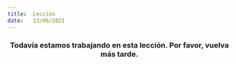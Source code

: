 ```yaml
---
title:  Lección
date:   13/06/2021
---
```


### <center>Todavía estamos trabajando en esta lección. Por favor, vuelva más tarde.</center>